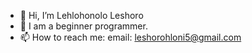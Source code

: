 - 👋 Hi, I’m Lehlohonolo Leshoro
- 🌱 I am a beginner programmer.
- 📫 How to reach me: email: leshorohloni5@gmail.com


<!---
leshorolp/leshorolp is a ✨ special ✨ repository because its `README.md` (this file) appears on your GitHub profile.
You can click the Preview link to take a look at your changes.
--->
